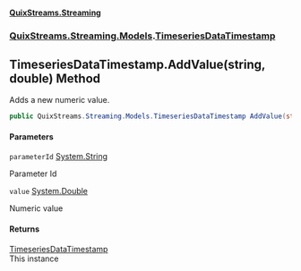 #### [QuixStreams.Streaming](index.md 'index')
### [QuixStreams.Streaming.Models](QuixStreams.Streaming.Models.md 'QuixStreams.Streaming.Models').[TimeseriesDataTimestamp](TimeseriesDataTimestamp.md 'QuixStreams.Streaming.Models.TimeseriesDataTimestamp')

## TimeseriesDataTimestamp.AddValue(string, double) Method

Adds a new numeric value.

```csharp
public QuixStreams.Streaming.Models.TimeseriesDataTimestamp AddValue(string parameterId, double value);
```
#### Parameters

<a name='QuixStreams.Streaming.Models.TimeseriesDataTimestamp.AddValue(string,double).parameterId'></a>

`parameterId` [System.String](https://docs.microsoft.com/en-us/dotnet/api/System.String 'System.String')

Parameter Id

<a name='QuixStreams.Streaming.Models.TimeseriesDataTimestamp.AddValue(string,double).value'></a>

`value` [System.Double](https://docs.microsoft.com/en-us/dotnet/api/System.Double 'System.Double')

Numeric value

#### Returns
[TimeseriesDataTimestamp](TimeseriesDataTimestamp.md 'QuixStreams.Streaming.Models.TimeseriesDataTimestamp')  
This instance